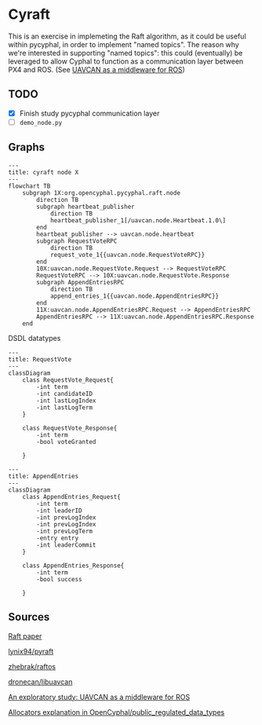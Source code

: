 # Cyraft

This is an exercise in implemeting the Raft algorithm, as it could be useful within pycyphal, in order to implement "named topics". The reason why we're interested in supporting "named topics": this could (eventually) be leveraged to allow Cyphal to function as a communication layer between PX4 and ROS. (See [UAVCAN as a middleware for ROS](https://forum.opencyphal.org/t/an-exploratory-study-uavcan-as-a-middleware-for-ros/872))

## TODO

- [x] Finish study pycyphal communication layer
- [ ] `demo_node.py`

## Graphs

```mermaid
---
title: cyraft node X
---
flowchart TB
    subgraph 1X:org.opencyphal.pycyphal.raft.node
        direction TB
        subgraph heartbeat_publisher
            direction TB
            heartbeat_publisher_1[/uavcan.node.Heartbeat.1.0\]
        end
        heartbeat_publisher --> uavcan.node.heartbeat
        subgraph RequestVoteRPC
            direction TB
            request_vote_1{{uavcan.node.RequestVoteRPC}}
        end
        10X:uavcan.node.RequestVote.Request --> RequestVoteRPC
        RequestVoteRPC --> 10X:uavcan.node.RequestVote.Response
        subgraph AppendEntriesRPC
            direction TB
            append_entries_1{{uavcan.node.AppendEntriesRPC}}
        end
        11X:uavcan.node.AppendEntriesRPC.Request --> AppendEntriesRPC
        AppendEntriesRPC --> 11X:uavcan.node.AppendEntriesRPC.Response
    end
```

DSDL datatypes

```mermaid
---
title: RequestVote
---
classDiagram
    class RequestVote_Request{
        -int term
        -int candidateID
        -int lastLogIndex
        -int lastLogTerm
    }

    class RequestVote_Response{
        -int term
        -bool voteGranted

    }
```

```mermaid
---
title: AppendEntries
---
classDiagram
    class AppendEntries_Request{
        -int term
        -int leaderID
        -int prevLogIndex
        -int prevLogIndex
        -int prevLogTerm
        -entry entry
        -int leaderCommit
    }

    class AppendEntries_Response{
        -int term
        -bool success

    }
```

## Sources

[Raft paper](https://raft.github.io/raft.pdf)

[lynix94/pyraft](https://github.com/lynix94/pyraft)

[zhebrak/raftos](https://github.com/zhebrak/raftos)

[dronecan/libuavcan](https://github.com/dronecan/libuavcan/tree/main/libuavcan/include/uavcan/protocol/dynamic_node_id_server/distributed)

[An exploratory study: UAVCAN as a middleware for ROS](https://forum.opencyphal.org/t/an-exploratory-study-uavcan-as-a-middleware-for-ros/872)

[Allocators explanation in OpenCyphal/public_regulated_data_types](https://github.com/OpenCyphal/public_regulated_data_types/blob/master/uavcan/pnp/8165.NodeIDAllocationData.2.0.dsdl)

